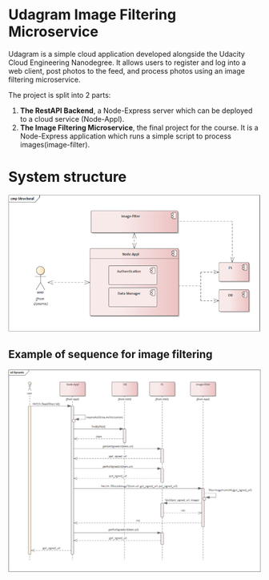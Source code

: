# Udagram Image Filtering Microservice

Udagram is a simple cloud application developed alongside the Udacity Cloud Engineering Nanodegree. It allows users to register and log into a web client, post photos to the feed, and process photos using an image filtering microservice.

The project is split into 2 parts:
1. **The RestAPI Backend**, a Node-Express server which can be deployed to a cloud service (Node-Appl).  
2. **The Image Filtering Microservice**, the final project for the course. It is a Node-Express application which runs a simple script to process images(image-filter).

# System structure

![](System-Arch.png)

## Example of sequence for image filtering

![](System-Dynamic.png)
